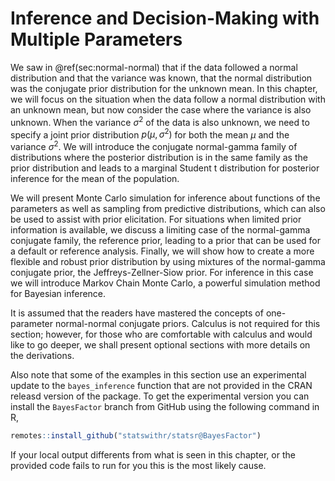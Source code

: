 # Inference and Decision-Making with Multiple Parameters

We saw in \@ref(sec:normal-normal) that if the data followed a normal distribution and that the variance was known, that the normal distribution was the conjugate prior distribution for the unknown  mean. In this chapter, we will focus on the situation when the data follow a normal distribution with an unknown mean, but now consider the case where the variance is also unknown.  When the variance $\sigma^2$ of the data is also unknown, we need to specify a joint prior distribution $p(\mu, \sigma^2)$ for both the mean $\mu$ and the variance $\sigma^2$. We will introduce the conjugate normal-gamma family of distributions where the posterior distribution is in the same family as the prior distribution and leads to a marginal Student t distribution for posterior inference for the mean of the population.

We will present Monte Carlo simulation for inference about functions of the parameters as well as sampling from predictive distributions, which can also be used to assist with prior elicitation. For situations when limited prior information is available, we discuss a limiting case of the normal-gamma conjugate family, the reference prior, leading to a prior that can be used for a default or reference analysis.  Finally, we will show how to create a more flexible and robust prior distribution by using  mixtures of the normal-gamma conjugate prior, the Jeffreys-Zellner-Siow prior. For inference in this case we will introduce Markov Chain Monte Carlo, a powerful simulation method for Bayesian inference.

It is assumed that the readers have mastered the concepts of one-parameter normal-normal conjugate priors. Calculus is not required for this section; however, for those who are comfortable with calculus and would like to go deeper, we shall present optional sections with more details on the derivations.

Also note that some of the examples in this section use an experimental update to the `bayes_inference` function that are not provided in the CRAN releasd version of the package. To get the experimental version you can install the `BayesFactor` branch from GitHub using the following command in R,

```r
remotes::install_github("statswithr/statsr@BayesFactor")
```
If your local output differents from what is seen in this chapter, or the provided code fails to run for you this is the most likely cause.
